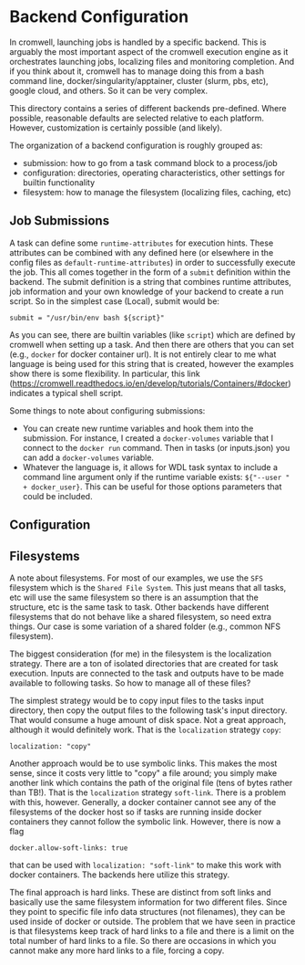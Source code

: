 # Backend Configuration
In cromwell, launching jobs is handled by a specific backend. This is arguably the most important aspect of the cromwell execution engine as it orchestrates launching jobs, localizing files and monitoring completion. And if you think about it, cromwell has to manage doing this from a bash command line, docker/singularity/apptainer, cluster (slurm, pbs, etc), google cloud, and others. So it can be very complex.

This directory contains a series of different backends pre-defined. Where possible, reasonable defaults are selected relative to each platform. However, customization is certainly possible (and likely).

The organization of a backend configuration is roughly grouped as:

- submission: how to go from a task command block to a process/job
- configuration: directories, operating characteristics, other settings for builtin functionality
- filesystem: how to manage the filesystem (localizing files, caching, etc)

## Job Submissions
A task can define some `runtime-attributes` for execution hints. These attributes can be combined with any defined here (or elsewhere in the config files as `default-runtime-attributes`) in order to successfully execute the job. This all comes together in the form of a `submit` definition within the backend. The submit definition is a string that combines runtime attributes, job information and your own knowledge of your backend to create a run script. So in the simplest case (Local), submit would be:
```hocon
submit = "/usr/bin/env bash ${script}"
```

As you can see, there are builtin variables (like `script`) which are defined by cromwell when setting up a task. And then there are others that you can set (e.g., `docker` for docker container url). It is not entirely clear to me what language is being used for this string that is created, however the examples show there is some flexibility. In particular, this link (https://cromwell.readthedocs.io/en/develop/tutorials/Containers/#docker) indicates a typical shell script.

Some things to note about configuring submissions:

- You can create new runtime variables and hook them into the submission. For instance, I created a `docker-volumes` variable that I connect to the `docker run` command. Then in tasks (or inputs.json) you can add a `docker-volumes` variable. 
- Whatever the language is, it allows for WDL task syntax to include a command line argument only if the runtime variable exists: `${"--user " + docker_user}`. This can be useful for those options parameters that could be included.

## Configuration

## Filesystems
A note about filesystems. For most of our examples, we use the `SFS` filesystem which is the `Shared File System`. This just means that all tasks, etc will use the same filesystem so there is an assumption that the structure, etc is the same task to task. Other backends have different filesystems that do not behave like a shared filesystem, so need extra things. Our case is some variation of a shared folder (e.g., common NFS filesystem). 

The biggest consideration (for me) in the filesystem is the localization strategy. There are a ton of isolated directories that are created for task execution. Inputs are connected to the task and outputs have to be made available to following tasks. So how to manage all of these files?

The simplest strategy would be to copy input files to the tasks input directory, then copy the output files to the following task's input directory. That would consume a huge amount of disk space. Not a great approach, although it would definitely work. That is the `localization` strategy `copy`: 
```
localization: "copy"
```

Another approach would be to use symbolic links. This makes the most sense, since it costs very little to "copy" a file around; you simply make another link which contains the path of the original file (tens of bytes rather than TB!). That is the `localization` strategy `soft-link`. There is a problem with this, however. Generally, a docker container cannot see any of the filesystems of the docker host so if tasks are running inside docker containers they cannot follow the symbolic link. However, there is now a flag 
```
docker.allow-soft-links: true
```

that can be used with `localization: "soft-link"` to make this work with docker containers. The backends here utilize this strategy.

The final approach is hard links. These are distinct from soft links and basically use the same filesystem information for two different files. Since they point to specific file info data structures (not filenames), they can be used inside of docker or outside. The problem that we have seen in practice is that filesystems keep track of hard links to a file and there is a limit on the total number of hard links to a file. So there are occasions in which you cannot make any more hard links to a file, forcing a copy. 